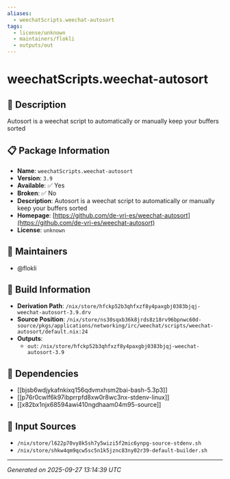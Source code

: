 ```yaml
---
aliases:
  - weechatScripts.weechat-autosort
tags:
  - license/unknown
  - maintainers/flokli
  - outputs/out
---
```


# weechatScripts.weechat-autosort

## 📝 Description

Autosort is a weechat script to automatically or manually keep your buffers sorted

## 📋 Package Information

- **Name**: `weechatScripts.weechat-autosort`
- **Version**: `3.9`
- **Available**: ✅ Yes
- **Broken**: ✅ No
- **Description**: Autosort is a weechat script to automatically or manually keep your buffers sorted
- **Homepage**: [https://github.com/de-vri-es/weechat-autosort](https://github.com/de-vri-es/weechat-autosort)
- **License**: `unknown`
## 👥 Maintainers

- @flokli


## 🔧 Build Information

- **Derivation Path**: `/nix/store/hfckp52b3qhfxzf8y4paxgbj0383bjqj-weechat-autosort-3.9.drv`
- **Source Position**: `/nix/store/ns30sqxb36k8jrds8z18rv96bpnwc60d-source/pkgs/applications/networking/irc/weechat/scripts/weechat-autosort/default.nix:24`
- **Outputs**:
  - `out`:  `/nix/store/hfckp52b3qhfxzf8y4paxgbj0383bjqj-weechat-autosort-3.9`

## 🔗 Dependencies

- [[bjsb6wdjykafnkixq156qdvmxhsm2bai-bash-5.3p3]]
- [[p76r0cwlf6k97ibprrpfd8xw0r8wc3nx-stdenv-linux]]
- [[x82bx1njx68594awi410ngdhaam04m95-source]]

## 📁 Input Sources

- `/nix/store/l622p70vy8k5sh7y5wizi5f2mic6ynpg-source-stdenv.sh`
- `/nix/store/shkw4qm9qcw5sc5n1k5jznc83ny02r39-default-builder.sh`

---
*Generated on 2025-09-27 13:14:39 UTC*

